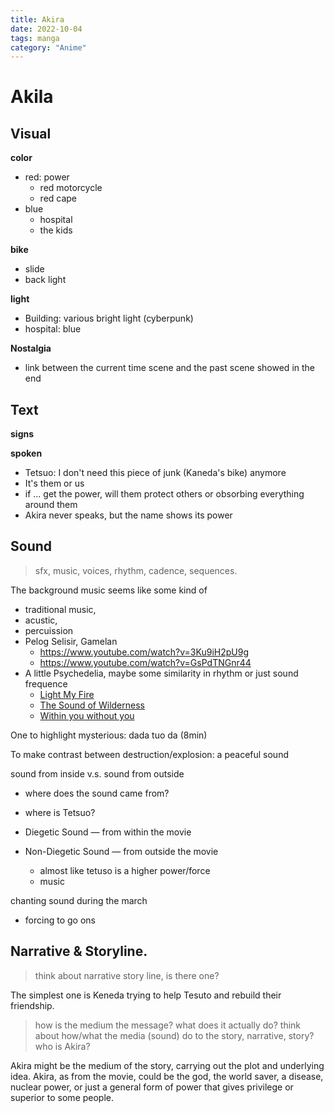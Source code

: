 ```yaml
---
title: Akira
date: 2022-10-04 
tags: manga
category: "Anime"
---
```


# Akila

## Visual

**color**

* red: power
  * red motorcycle
  * red cape
* blue
  * hospital
  * the kids

**bike** 

* slide
* back light

**light**

* Building: various bright light (cyberpunk)
* hospital: blue

**Nostalgia**

* link between the current time scene and the past scene showed in the end

## Text

**signs**

**spoken**

* Tetsuo: I don't need this piece of junk (Kaneda's bike) anymore
* It's them or us
* if ... get the power, will them protect others or obsorbing everything around them
* Akira never speaks, but the name shows its power



## Sound

> sfx, music, voices, rhythm, cadence, sequences.

The background music seems like some kind of 
* traditional music, 
* acustic, 
* percuission
* Pelog Selisir, Gamelan
  * https://www.youtube.com/watch?v=3Ku9iH2pU9g
  * https://www.youtube.com/watch?v=GsPdTNGnr44
* A little Psychedelia, maybe some similarity in rhythm or just sound frequence
  * [Light My Fire](https://www.youtube.com/watch?v=qoX6AKuYWL8)
  * [The Sound of Wilderness](https://www.youtube.com/watch?v=Nuxyhu89Gxc)
  * [Within you without you](https://www.youtube.com/watch?v=HsffxGyY4ck)
  


One to highlight mysterious: dada tuo da (8min) 

To make contrast between destruction/explosion: a peaceful sound



sound from inside v.s. sound from outside

* where does the sound came from?
* where is Tetsuo?

* Diegetic Sound — from within the movie
* Non-Diegetic Sound — from outside the movie
    * almost like tetuso is a higher power/force
    * music

chanting sound during the march

* forcing to go ons

## Narrative \& Storyline.

> think about narrative story line, is there one?

The simplest one is Keneda trying to help Tesuto and rebuild their friendship.

> how is the medium the message? what does it actually do? think about how/what the media (sound) do to the story, narrative, story? who is Akira?

Akira might be the medium of the story, carrying out the plot and underlying idea.
Akira, as from the movie, could be the god, the world saver, a disease, nuclear power,
or just a general form of power that gives privilege or superior to some people.
